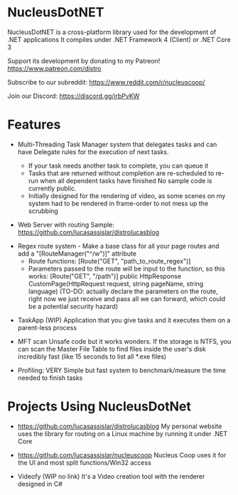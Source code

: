 # NucleusDotNET
NucleusDotNET is a cross-platform library used for the development of .NET applications
It compiles under .NET Framework 4 (Client) or .NET Core 3

Support its development by donating to my Patreon! https://www.patreon.com/distro

Subscribe to our subreddit: https://www.reddit.com/r/nucleuscoop/

Join our Discord: https://discord.gg/jrbPvKW


# Features

* Multi-Threading
Task Manager system that delegates tasks and can have Delegate rules for the execution of next tasks.
    - If your task needs another task to complete, you can queue it
    - Tasks that are returned without completion are re-scheduled to re-run when all dependent tasks have finished
No sample code is currently public.
    - Initially designed for the rendering of video, as some scenes on my system had to be rendered in frame-order to not mess up the scrubbing


* Web Server with routing
Sample: https://github.com/lucasassislar/distrolucasblog
- Regex route system - Make a base class for all your page routes and add a "[RouteManager("^/w")]" attribute
    - Route functions: [Route("GET", "path_to_route_regex")]
    - Parameters passed to the route will be input to the function, so this works:
            [Route("GET", "/path")]
            public HttpResponse CustomPage(HttpRequest request, string pageName, string language)
            (TO-DO: actually declare the parameters on the route, right now we just receive and pass all we can forward, which could be a potential security hazard)


* TaskApp (WIP)
Application that you give tasks and it executes them on a parent-less process

* MFT scan
Unsafe code but it works wonders.
If the storage is NTFS, you can scan the Master File Table to find files inside the user's disk incredibly fast (like 15 seconds to list all *.exe files)

* Profiling: VERY Simple but fast system to benchmark/measure the time needed to finish tasks


# Projects Using NucleusDotNet

- https://github.com/lucasassislar/distrolucasblog 
My personal website uses the library for routing on a Linux machine by running it under .NET Core

- https://github.com/lucasassislar/nucleuscoop 
Nucleus Coop uses it for the UI and most split functions/Win32 access

- Videofy (WIP no link)
It's a Video creation tool with the renderer designed in C#